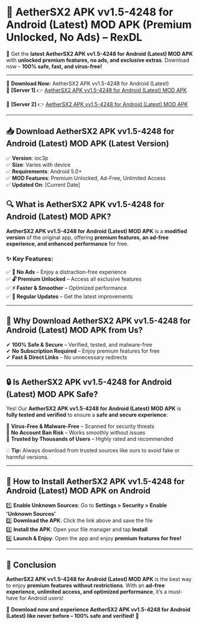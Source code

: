 # 🚀 AetherSX2 APK vv1.5-4248 for Android (Latest) MOD APK (Premium Unlocked, No Ads) – RexDL 

🎯 Get the **latest AetherSX2 APK vv1.5-4248 for Android (Latest) MOD APK** with **unlocked premium features, no ads, and exclusive extras**. Download now – **100% safe, fast, and virus-free!**  

---

🔽 **Download Now:** AetherSX2 APK vv1.5-4248 for Android (Latest)  
🔹 **[Server 1]** 👉 [AetherSX2 APK vv1.5-4248 for Android (Latest) MOD APK](https://apkcomod.com?title=AetherSX2_APK_vv1.5-4248_for_Android_(Latest))  

🔹 **[Server 2]** 👉 [AetherSX2 APK vv1.5-4248 for Android (Latest) MOD APK](https://apkcomod.com?title=AetherSX2_APK_vv1.5-4248_for_Android_(Latest))  

---
## 📥 Download AetherSX2 APK vv1.5-4248 for Android (Latest) MOD APK (Latest Version)  

✅ **Version**: ioc3p  
✅ **Size**: Varies with device  
✅ **Requirements**: Android 5.0+  
✅ **MOD Features**: Premium Unlocked, Ad-Free, Unlimited Access  
✅ **Updated On**: [Current Date]  

## 🔍 What is AetherSX2 APK vv1.5-4248 for Android (Latest) MOD APK?  

**AetherSX2 APK vv1.5-4248 for Android (Latest) MOD APK** is a **modified version** of the original app, offering **premium features, an ad-free experience, and enhanced performance** for free.  

### ✨ Key Features:  

✅ **🚫 No Ads** – Enjoy a distraction-free experience  
✅ **🔓 Premium Unlocked** – Access all exclusive features  
✅ **⚡ Faster & Smoother** – Optimized performance  
✅ **🔄 Regular Updates** – Get the latest improvements  

---

## 🌟 Why Download AetherSX2 APK vv1.5-4248 for Android (Latest) MOD APK from Us?  

✔ **100% Safe & Secure** – Verified, tested, and malware-free  
✔ **No Subscription Required** – Enjoy premium features for free  
✔ **Fast & Direct Links** – No unnecessary redirects  

---

## 🔒 Is AetherSX2 APK vv1.5-4248 for Android (Latest) MOD APK Safe?  

Yes! Our **AetherSX2 APK vv1.5-4248 for Android (Latest) MOD APK** is **fully tested and verified** to ensure a **safe and secure experience**:  

🔹 **Virus-Free & Malware-Free** – Scanned for security threats  
🔹 **No Account Ban Risk** – Works smoothly without issues  
🔹 **Trusted by Thousands of Users** – Highly rated and recommended  

💡 **Tip:** Always download from trusted sources like ours to avoid fake or harmful versions.  

---

## 📲 How to Install AetherSX2 APK vv1.5-4248 for Android (Latest) MOD APK on Android  

1️⃣ **Enable Unknown Sources**: Go to **Settings > Security > Enable 'Unknown Sources'**  
2️⃣ **Download the APK**: Click the link above and save the file  
3️⃣ **Install the APK**: Open your file manager and tap **Install**  
4️⃣ **Launch & Enjoy**: Open the app and enjoy **premium features for free!**  

---

## 🚀 Conclusion  

**AetherSX2 APK vv1.5-4248 for Android (Latest) MOD APK** is the best way to enjoy **premium features without restrictions**. With an **ad-free experience, unlimited access, and optimized performance**, it’s a must-have for Android users!  

🔻 **Download now and experience AetherSX2 APK vv1.5-4248 for Android (Latest) like never before – 100% safe and verified!** 🔻  
